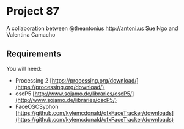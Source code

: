 # Project 87

A collaboration between @theantonius <http://antoni.us> Sue Ngo and Valentina Camacho

## Requirements

You will need:

* Processing 2 [https://processing.org/download/](https://processing.org/download/)
* oscP5 [http://www.sojamo.de/libraries/oscP5/](http://www.sojamo.de/libraries/oscP5/)
* FaceOSCSyphon [https://github.com/kylemcdonald/ofxFaceTracker/downloads](https://github.com/kylemcdonald/ofxFaceTracker/downloads)
